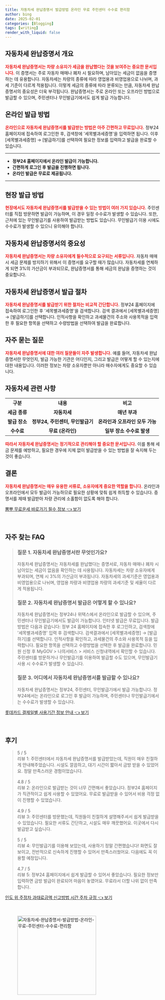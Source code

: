 ```yaml
---
title: 자동차세 완납증명서 발급방법 온라인 무료 주민센터 수수료 편리함
author: bing
date: 2025-02-01
categories: [Blogging]
tags: [writing]
render_with_liquid: false
---
```



<h2 id='자동차세 완납증명서 개요'>자동차세 완납증명서 개요</h2>

<p><b><span style="color: #ee2323;">자동차세 완납증명서는 차량 소유자가 세금을 완납했다는 것을 보여주는 중요한 문서입니다.</span></b> 이 증명서는 주로 자동차 매매나 폐차 시 필요하며, 남아있는 세금이 없음을 증명하는 데 유용합니다. 자동차세는 차량의 종류에 따라 영업용과 비영업용으로 나뉘며, 과세 기준이 다르게 적용됩니다. 이렇게 세금의 종류에 따라 분류되는 만큼, 자동차세 완납증명서의 중요성은 더욱 부각됩니다. 완납증명서는 주로 온라인 또는 오프라인 방법으로 발급할 수 있으며, 주민센터나 무인발급기에서도 쉽게 발급 가능합니다.</p>

<h2 id='온라인 발급 방법'>온라인 발급 방법</h2>

<p><b><span style="color: #ee2323;">온라인으로 자동차세 완납증명서를 발급받는 방법은 아주 간편하고 무료입니다.</span></b> 정부24 홈페이지에 접속하여 로그인한 후, 검색창에 '세목별과세증명'을 입력하면 됩니다. 이후 [세목별과세증명] → [발급하기]를 선택하여 필요한 정보를 입력하고 발급을 완료할 수 있습니다.</p>

<hr />

<ul>
    <li><b>정부24 홈페이지에서 온라인 발급이 가능합니다.</b></li>
    <li><b>간편하게 로그인 후 발급을 진행하면 됩니다.</b></li>
    <li><b>온라인 발급은 무료로 제공됩니다.</b></li>
</ul>

<hr />

<h2 id='현장 발급 방법'>현장 발급 방법</h2>

<p><b><span style="color: #ee2323;">현장에서도 자동차세 완납증명서를 발급받을 수 있는 방법이 여러 가지 있습니다.</span></b> 주민센터를 직접 방문하면 발급이 가능하며, 이 경우 일정 수수료가 발생할 수 있습니다. 또한, 근처에 있는 무인발급기를 사용하여 발급받는 방법도 있습니다. 무인발급기 이용 시에도 수수료가 발생할 수 있으니 유의해야 합니다.</p>

<h2 id='자동차세 완납증명서의 중요성'>자동차세 완납증명서의 중요성</h2>

<p><b><span style="color: #ee2323;">자동차세 완납증명서는 차량 소유자에게 필수적으로 요구되는 서류입니다.</span></b> 자동차 매매 시 세금 문제를 방지하기 위해서 이 증명서를 요구할 때가 많습니다. 자동차세를 연체하게 되면 3%의 가산금이 부과되므로, 완납증명서를 통해 세금의 완납을 증명하는 것이 중요합니다.</p>

<h2 id='자동차세 완납증명서 발급 절차'>자동차세 완납증명서 발급 절차</h2>

<p><b><span style="color: #ee2323;">자동차세 완납증명서를 발급받기 위한 절차는 비교적 간단합니다.</span></b> 정부24 홈페이지에 접속하여 로그인한 후 '세목별과세증명'을 검색합니다. 검색 결과에서 [세목별과세증명] → [발급하기]를 선택합니다. 인적사항을 확인하고 과세물건의 주소와 사용목적을 입력한 후 필요한 항목을 선택하고 수령방법을 선택하여 발급을 완료합니다.</p>

<h2 id='자주 묻는 질문'>자주 묻는 질문</h2>

<p><b><span style="color: #ee2323;">자동차세 완납증명서에 대한 여러 질문들이 자주 발생합니다.</span></b> 예를 들어, 자동차세 완납증명서란 무엇인지, 발급 가능한 기관은 어디인지, 그리고 발급은 어떻게 할 수 있는지에 대한 내용입니다. 이러한 정보는 차량 소유자뿐만 아니라 매수자에게도 중요할 수 있습니다.</p>

<h2 id='자동차세 관련 사항'>자동차세 관련 사항</h2>

<table>
    <tr>
        <td style="text-align: center; height: 17px;"><b>구분</b></td>
        <td style="text-align: center; height: 17px;"><b>내용</b></td>
        <td style="text-align: center; height: 17px;"><b>비고</b></td>
    </tr>
    <tr>
        <td style="text-align: center; height: 17px;"><b>세금 종류</b></td>
        <td style="text-align: center; height: 17px;"><b>자동차세</b></td>
        <td style="text-align: center; height: 17px;"><b>매년 부과</b></td>
    </tr>
    <tr>
        <td style="text-align: center; height: 17px;"><b>발급 장소</b></td>
        <td style="text-align: center; height: 17px;"><b>정부24, 주민센터, 무인발급기</b></td>
        <td style="text-align: center; height: 17px;"><b>온라인과 오프라인 모두 가능</b></td>
    </tr>
    <tr>
        <td style="text-align: center; height: 17px;"><b>수수료</b></td>
        <td style="text-align: center; height: 17px;"><b>무료 (온라인)</b></td>
        <td style="text-align: center; height: 17px;"><b>일부 장소 수수료 발생</b></td>
    </tr>
</table>

<p><b><span style="color: #ee2323;">따라서 자동차세 완납증명서는 정기적으로 관리해야 할 중요한 문서입니다.</span></b> 이를 통해 세금 문제를 예방하고, 필요한 경우에 지체 없이 발급받을 수 있는 방법을 잘 숙지해 두는 것이 좋습니다.</p>

<h2 id='결론'>결론</h2>

<p><b><span style="color: #ee2323;">자동차세 완납증명서는 매우 유용한 서류로, 소유자에게 중요한 역할을 합니다.</span></b> 온라인과 오프라인에서 모두 발급이 가능하므로 필요한 상황에 맞춰 쉽게 취득할 수 있습니다. 증명서를 제때 발급받아 차량 관리에 소홀함이 없도록 해야 합니다.</p>


<p><a class="click-button" title="뽐뿌 무료운세 바로가기 필수 정보" href="https://24nara.github.io/posts/%EB%BD%90%EB%BF%8C-%EB%AC%B4%EB%A3%8C%EC%9A%B4%EC%84%B8-%EB%B0%94%EB%A1%9C%EA%B0%80%EA%B8%B0-%ED%95%84%EC%88%98-%EC%A0%95%EB%B3%B4/" rel="dofollow">뽐뿌 무료운세 바로가기 필수 정보 👈 보기</a></p><br>
<h2 id='자주_찾는_FAQ'>자주 찾는 FAQ</h2>
<div itemscope="" itemtype="https://schema.org/FAQPage"> 
<blockquote> 
<div itemscope="" itemprop="mainEntity" itemtype="https://schema.org/Question"> 
<h3 itemprop="name">질문 1. 자동차세 완납증명서란 무엇인가요?</h3> 
<div itemscope="" itemprop="acceptedAnswer" itemtype="https://schema.org/Answer"> 
<span itemprop="text"> 
<p>자동차세 완납증명서는 자동차세를 완납했다는 증명서로, 자동차 매매나 폐차 시 남아있는 세금이 없음을 확인하는 데 사용됩니다. 자동차세는 차량 소유자에게 부과되며, 연체 시 3%의 가산금이 부과됩니다. 자동차세의 과세기준은 영업용과 비영업용으로 나뉘며, 영업용 차량과 비영업용 차량의 과세기준 및 세율이 다르게 적용됩니다.</p> 
</span> 
</div> 
</div> 

<div itemscope="" itemprop="mainEntity" itemtype="https://schema.org/Question"> 
<h3 itemprop="name">질문 2. 자동차세 완납증명서 발급은 어떻게 할 수 있나요?</h3> 
<div itemscope="" itemprop="acceptedAnswer" itemtype="https://schema.org/Answer"> 
<span itemprop="text"> 
<p>자동차세 완납증명서는 정부24나 위택스에서 온라인으로 발급할 수 있으며, 주민센터나 무인발급기에서도 발급이 가능합니다. 인터넷 발급은 무료입니다. 발급 방법은 다음과 같습니다: 정부 24 홈페이지에 접속한 후 로그인하고, 검색창에 '세목별과세증명' 입력 후 검색합니다. 검색결과에서 [세목별과세증명] → [발급하기]를 선택합니다. 인적사항을 확인하고, 과세물건의 주소와 사용목적 등을 입력합니다. 필요한 항목을 선택하고 수령방법을 선택한 후 발급을 완료합니다. 민원 신청 후 MyGOV > 나의서비스 > 서비스 신청내역에서 확인할 수 있습니다. 주민센터를 방문하거나 무인발급기를 이용하여 발급할 수도 있으며, 무인발급기 사용 시 수수료가 발생할 수 있습니다.</p> 
</span> 
</div> 
</div> 

<div itemscope="" itemprop="mainEntity" itemtype="https://schema.org/Question"> 
<h3 itemprop="name">질문 3. 어디에서 자동차세 완납증명서를 발급할 수 있나요?</h3> 
<div itemscope="" itemprop="acceptedAnswer" itemtype="https://schema.org/Answer"> 
<span itemprop="text"> 
<p>자동차세 완납증명서는 정부24, 주민센터, 무인발급기에서 발급 가능합니다. 정부24에서는 온라인으로 로그인 후 발급이 가능하며, 주민센터나 무인발급기에서는 수수료가 발생할 수 있습니다.</p> 
</span> 
</div> 
</div> 
</blockquote> 
</div>
<p><a class="click-button" title="롯데카드 결제일별 사용기간 정보 안내" href="https://24nara.github.io/posts/%EB%A1%AF%EB%8D%B0%EC%B9%B4%EB%93%9C-%EA%B2%B0%EC%A0%9C%EC%9D%BC%EB%B3%84-%EC%82%AC%EC%9A%A9%EA%B8%B0%EA%B0%84-%EC%A0%95%EB%B3%B4-%EC%95%88%EB%82%B4/" rel="dofollow">롯데카드 결제일별 사용기간 정보 안내 👈 보기</a></p><br>
<h2 id='후기'>후기</h2>
<div itemscope itemtype="https://schema.org/Product">
  <blockquote>
  <div itemprop="review" itemscope itemtype="https://schema.org/Review">
      <div itemprop="reviewRating" itemscope itemtype="https://schema.org/Rating"> <span itemprop="ratingValue">5</span> / <span itemprop="bestRating">5</span> </div>
      <span itemprop="reviewBody">리뷰 1: 주민센터에서 자동차세 완납증명서를 발급받았는데, 직원이 매우 친절하게 안내해주었습니다. 시설도 깔끔하고, 대기 시간이 짧아서 금방 받을 수 있었어요. 정말 만족스러운 경험이었습니다.</span>
  </div>
  <br>
  <div itemprop="review" itemscope itemtype="https://schema.org/Review">
      <div itemprop="reviewRating" itemscope itemtype="https://schema.org/Rating"> <span itemprop="ratingValue">4.8</span> / <span itemprop="bestRating">5</span> </div>
      <span itemprop="reviewBody">리뷰 2: 온라인으로 발급받는 것이 너무 간편해서 좋았습니다. 정부24 홈페이지가 직관적이고 쉽게 사용할 수 있었어요. 무료로 발급받을 수 있어서 비용 걱정 없이 진행할 수 있었습니다.</span>
  </div>
  <br>
  <div itemprop="review" itemscope itemtype="https://schema.org/Review">
      <div itemprop="reviewRating" itemscope itemtype="https://schema.org/Rating"> <span itemprop="ratingValue">4.9</span> / <span itemprop="bestRating">5</span> </div>
      <span itemprop="reviewBody">리뷰 3: 주민센터를 방문했는데, 직원들이 친절하게 설명해주셔서 쉽게 발급받을 수 있었습니다. 필요한 서류도 간단하고, 시설도 매우 깨끗했어요. 이곳에서 다시 발급받고 싶습니다.</span>
  </div>
  <br>
  <div itemprop="review" itemscope itemtype="https://schema.org/Review">
      <div itemprop="reviewRating" itemscope itemtype="https://schema.org/Rating"> <span itemprop="ratingValue">5</span> / <span itemprop="bestRating">5</span> </div>
      <span itemprop="reviewBody">리뷰 4: 무인발급기를 이용해 보았는데, 사용하기 정말 간편했습니다! 화면도 잘 보이고, 전반적으로 신속하게 진행할 수 있어서 만족스러웠어요. 다음에도 꼭 이용할 예정입니다.</span>
  </div>
  <br>
  <div itemprop="review" itemscope itemtype="https://schema.org/Review">
      <div itemprop="reviewRating" itemscope itemtype="https://schema.org/Rating"> <span itemprop="ratingValue">4.7</span> / <span itemprop="bestRating">5</span> </div>
      <span itemprop="reviewBody">리뷰 5: 정부24 홈페이지에서 쉽게 발급할 수 있어서 좋았습니다. 필요한 정보만 입력하면 금방 발급이 완료되어 마음이 놓였어요. 무료라서 더할 나위 없이 만족합니다.</span>
  </div>
  </blockquote>
</div>
<p><a class="click-button" title="인도 위 주정차 과태료금액 신고방법 시간 주차 규정" href="https://24nara.github.io/posts/%EC%9D%B8%EB%8F%84-%EC%9C%84-%EC%A3%BC%EC%A0%95%EC%B0%A8-%EA%B3%BC%ED%83%9C%EB%A3%8C%EA%B8%88%EC%95%A1-%EC%8B%A0%EA%B3%A0%EB%B0%A9%EB%B2%95-%EC%8B%9C%EA%B0%84-%EC%A3%BC%EC%B0%A8-%EA%B7%9C%EC%A0%95/" rel="dofollow">인도 위 주정차 과태료금액 신고방법 시간 주차 규정 👈 보기</a></p><br>
<figure class="image"><img src="https://24nara.github.io/assets/img/thumbnail/자동차세-완납증명서-발급방법-온라인-무료-주민센터-수수료-편리함.webp" alt="자동차세-완납증명서-발급방법-온라인-무료-주민센터-수수료-편리함" width="256" height="256"></figure>